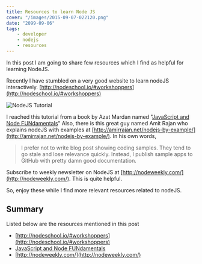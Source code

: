 ```yaml
---
title: Resources to learn Node JS
cover: "/images/2015-09-07-022120.png"
date: "2099-09-06"
tags:
    - developer
    - nodejs
    - resources
---
```


In this post I am going to share few resources which I find as helpful
for learning NodeJS. <!--more-->

Recently I have stumbled on a very good website to learn nodeJS interactively. [http://nodeschool.io/#workshoppers](http://nodeschool.io/#workshoppers)


![NodeJS Tutorial](/images/2015-09-07-022120.png)

I reached this tutorial from a book by Azat Mardan named "[JavaScript and Node FUNdamentals](https://leanpub.com/jsfun)"  Also, there is this great guy named Amit Rajan who explains nodeJS with examples at [http://amirrajan.net/nodejs-by-example/](http://amirrajan.net/nodejs-by-example/). In his own words,

> I prefer not to write blog post showing coding samples. They tend to
  go stale and lose relevance quickly. Instead, I publish sample apps to
  GitHub with pretty damn good documentation.

Subscribe to weekly newsletter on NodeJS at [http://nodeweekly.com/](http://nodeweekly.com/). This is quite helpful.

So, enjoy these while I find more relevant resources related to nodeJS.

## Summary

Listed below are the resources mentioned in this post

*   [http://nodeschool.io/#workshoppers](http://nodeschool.io/#workshoppers)
*   [JavaScript and Node FUNdamentals](https://leanpub.com/jsfun)
*   [http://nodeweekly.com/](http://nodeweekly.com/)
